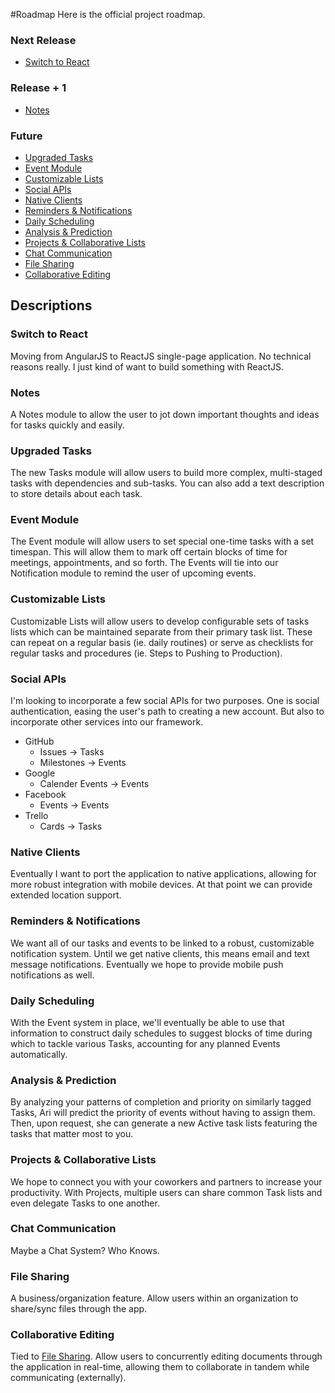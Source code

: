 #Roadmap
Here is the official project roadmap.

### Next Release
- [Switch to React](#switch-to-react)

### Release + 1
- [Notes](#notes)

### Future
- [Upgraded Tasks](#upgraded-tasks)
- [Event Module](#event-module)
- [Customizable Lists](#customizable-lists)
- [Social APIs](#social-apis)
- [Native Clients](#native-clients)
- [Reminders & Notifications](#reminders--notifications)
- [Daily Scheduling](#daily-scheduling)
- [Analysis & Prediction](#analysis--prediction)
- [Projects & Collaborative Lists](#projects--collaborative-lists)
- [Chat Communication](#chat-communication)
- [File Sharing](#file-sharing)
- [Collaborative Editing](#collaborative-editing)

## Descriptions

### Switch to React
Moving from AngularJS to ReactJS single-page application. No technical reasons really. I just kind of want to build something with ReactJS.

### Notes
A Notes module to allow the user to jot down important thoughts and ideas for tasks quickly and easily.

### Upgraded Tasks
The new Tasks module will allow users to build more complex, multi-staged tasks with dependencies and sub-tasks. You can also add a text description to store details about each task.

### Event Module
The Event module will allow users to set special one-time tasks with a set timespan. This will allow them to mark off certain blocks of time for meetings, appointments, and so forth. The Events will tie into our Notification module to remind the user of upcoming events.

### Customizable Lists
Customizable Lists will allow users to develop configurable sets of tasks lists which can be maintained separate from their primary task list. These can repeat on a regular basis (ie. daily routines) or serve as checklists for regular tasks and procedures (ie. Steps to Pushing to Production).

### Social APIs
I'm looking to incorporate a few social APIs for two purposes. One is social authentication, easing the user's path to creating a new account. But also to incorporate other services into our framework.
- GitHub
  - Issues -> Tasks
  - Milestones -> Events
- Google
  - Calender Events -> Events
- Facebook
  - Events -> Events
- Trello
  - Cards -> Tasks


### Native Clients
Eventually I want to port the application to native applications, allowing for more robust integration with mobile devices. At that point we can provide extended location support.

### Reminders & Notifications
We want all of our tasks and events to be linked to a robust, customizable notification system. Until we get native clients, this means email and text message notifications. Eventually we hope to provide mobile push notifications as well.

### Daily Scheduling
With the Event system in place, we'll eventually be able to use that information to construct daily schedules to suggest blocks of time during which to tackle various Tasks, accounting for any planned Events automatically.

### Analysis & Prediction
By analyzing your patterns of completion and priority on similarly tagged Tasks, Ari will predict the priority of events without having to assign them. Then, upon request, she can generate a new Active task lists featuring the tasks that matter most to you.

### Projects & Collaborative Lists
We hope to connect you with your coworkers and partners to increase your productivity. With Projects, multiple users can share common Task lists and even delegate Tasks to one another.

### Chat Communication
Maybe a Chat System? Who Knows.

### File Sharing
A business/organization feature. Allow users within an organization to share/sync files through the app.

### Collaborative Editing
Tied to [File Sharing](#file-sharing). Allow users to concurrently editing documents through the application in real-time, allowing them to collaborate in tandem while communicating (externally).
